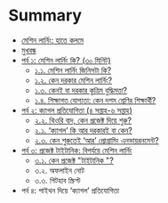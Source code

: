 # Summary

* [মেশিন লার্নিং: হাতে কলমে](README.md)
* [মুখবন্ধ](intro.md)
* [পর্ব ১: মেশিন লার্নিং কি? \(৩০ মিনিট\)](introduction/README.md)
  * [১.১. মেশিন লার্নিং জিনিসটা কি?](introduction/what-is-ml.md)
  * [১.২. কেন দরকার মেশিন লার্নিং?](introduction/.md)
  * [১.৩. কেনই বা দরকার কৃত্রিম বুদ্ধিমত্তা?](introduction/.md)
  * [১.৪. শিক্ষাগত যোগ্যতা: কেন দশম শ্রেণির শিক্ষার্থী?](introduction/.md)
* [পর্ব ২: ক্যাগল প্রতিযোগিতা \(৪ সপ্তাহ-৬ সপ্তাহ\)](-.md)
  * [২.২. থিওরি বাদ, কেন প্রজেক্ট দিয়ে শুরু?](.md)
  * [২.১. ‘ক্যাগল’ কি আর দরকারই বা কেন?](kaggle/why-kaggle.md)
  * [২.৩. কেন শুরুতেই ‘আর’ প্রোগ্রামিং এনভায়রনমেন্ট?](.md)
* [পর্ব ৩: প্রজেক্ট টাইটানিক: বিপর্যয়ে মেশিন লার্নিং](.md)
  * [৩.১. কেন প্রজেক্ট "টাইটানিক "?](.md)
  * ৩.২. অফলাইন নোট
  * ৩.৩. গিটহাব স্ক্রিপ্ট
* পর্ব ৪: পাইথন দিয়ে ‘ক্যাগল’ প্রতিযোগিতা

